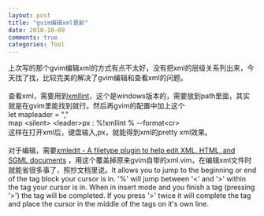 ```yaml
---
layout: post
title: "gvim编辑xml更新"
date: 2010-10-09
comments: true
categories: Tool
---
```

上次写的那个gvim编辑xml的方式有点不太好，没有把xml的层级关系列出来，今天找了找，比较完美的解决了gvim编辑和查看xml的问题。<br /><br />查看xml，需要用到<a href="http://code.google.com/p/xmllint/">xmllint</a>，这个是windows版本的，需要放到path里面，其实就是在gvim里能找到就行。然后再gvim的配置中加上这个<br />let mapleader = ","<br />map &lt;silent&gt; &lt;leader&gt;px : %!xmllint % --format&lt;cr&gt;<br />这样在打开xml后，键盘输入,px，就能得到xml的pretty xml效果。<br /><br />对于编辑，需要<a href="http://www.vim.org/scripts/script.php?script_id=301">xmledit - A filetype plugin to help edit XML, HTML, and SGML documents</a> ，用这个覆盖掉原来gvim自带的xml.vim，在编辑xml文件时就能省很多事了，照抄文档里说。It allows you to jump to the beginning or end of the tag block your cursor is in. '%' will jump between '&lt;' and '&gt;' within the tag your cursor is in. When in insert mode and you finish a tag (pressing '&gt;') the tag will be completed. If you press '&gt;' twice it will complete the tag and place the cursor in the middle of the tags on it's own line. 